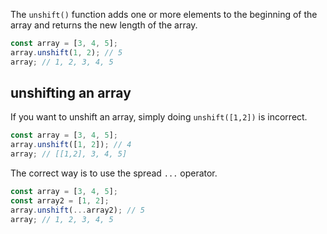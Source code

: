 The `unshift()` function adds one or more elements to the beginning of the array and returns the new length of the array.

```javascript
const array = [3, 4, 5];
array.unshift(1, 2); // 5
array; // 1, 2, 3, 4, 5
```

## unshifting an array

If you want to unshift an array, simply doing `unshift([1,2])` is incorrect.

```javascript
const array = [3, 4, 5];
array.unshift([1, 2]); // 4
array; // [[1,2], 3, 4, 5]
```

The correct way is to use the spread `...` operator.

```javascript
const array = [3, 4, 5];
const array2 = [1, 2];
array.unshift(...array2); // 5
array; // 1, 2, 3, 4, 5
```
